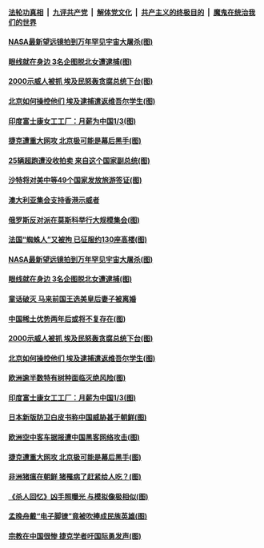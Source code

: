####  [法轮功真相](../../../../basic/blob/master/README.md?t=09300013) &nbsp;|&nbsp; [九评共产党](../../../../9ping.md/blob/master/README.md?t=09300013) &nbsp;|&nbsp; [解体党文化](../../../../jtdwh.md/blob/master/README.md?t=09300013)  &nbsp;|&nbsp; [共产主义的终极目的](../../../../gczydzjmd.md/blob/master/README.md?t=09300013) &nbsp;|&nbsp; [魔鬼在统治我们的世界](../../../../mgztzwmdsj.md/blob/master/README.md?t=09300013) 

#### [NASA最新望远镜拍到万年罕见宇宙大屠杀(图)](../pages/p9/908863.md?t=09300013) 

#### [眼线就在身边 3名企图脱北女遭逮捕(图)](../pages/p9/908810.md?t=09300013) 

#### [2000示威人被抓 埃及民怒轰贪腐总统下台(图)](../pages/p9/908816.md?t=09300013) 

#### [北京如何操控他们 埃及逮捕遣返维吾尔学生(图)](../pages/p9/908704.md?t=09300013) 

#### [印度富士康女工工厂：月薪为中国1/3(图)](../pages/p9/908775.md?t=09300013) 

#### [捷克遭重大网攻 北京极可能是幕后黑手(图)](../pages/p9/908698.md?t=09300013) 

#### [25辆超跑遭没收拍卖 来自这个国家副总统(图)](../pages/p9/908894.md?t=09300013) 

#### [沙特将对美中等49个国家发放旅游签证(图)](../pages/p9/908935.md?t=09300013) 

#### [澳大利亚集会支持香港示威者](../pages/p9/908920.md?t=09300013) 

#### [俄罗斯反对派在莫斯科举行大规模集会(图)](../pages/p9/908917.md?t=09300013) 

#### [法国“蜘蛛人”又被拘 已征服约130座高楼(图)](../pages/p9/908864.md?t=09300013) 

#### [NASA最新望远镜拍到万年罕见宇宙大屠杀(图)](../pages/p9/908863.md?t=09300013) 

#### [眼线就在身边 3名企图脱北女遭逮捕(图)](../pages/p9/908810.md?t=09300013) 

#### [童话破灭 马来前国王选美皇后妻子被离婚](../pages/p9/908861.md?t=09300013) 

#### [中国稀土优势两年后或将不复存在(图)](../pages/p9/908860.md?t=09300013) 

#### [2000示威人被抓 埃及民怒轰贪腐总统下台(图)](../pages/p9/908816.md?t=09300013) 

#### [北京如何操控他们 埃及逮捕遣返维吾尔学生(图)](../pages/p9/908704.md?t=09300013) 

#### [欧洲逾半数特有树种面临灭绝风险(图)](../pages/p9/908780.md?t=09300013) 

#### [印度富士康女工工厂：月薪为中国1/3(图)](../pages/p9/908775.md?t=09300013) 

#### [日本新版防卫白皮书称中国威胁甚于朝鲜(图)](../pages/p9/908770.md?t=09300013) 

#### [欧洲空中客车据报遭中国黑客网络攻击(图)](../pages/p9/908769.md?t=09300013) 

#### [捷克遭重大网攻 北京极可能是幕后黑手(图)](../pages/p9/908698.md?t=09300013) 

#### [非洲猪瘟在朝鲜 猪罹病了赶紧给人吃？(图)](../pages/p9/908562.md?t=09300013) 

#### [《杀人回忆》凶手照曝光 与模拟像极相似(图)](../pages/p9/908636.md?t=09300013) 

#### [孟晚舟戴“电子脚镣”竟被吹捧成民族英雄(图)](../pages/p9/908635.md?t=09300013) 

#### [宗教在中国很惨 捷克学者吁国际勇发声(图)](../pages/p9/908574.md?t=09300013) 

